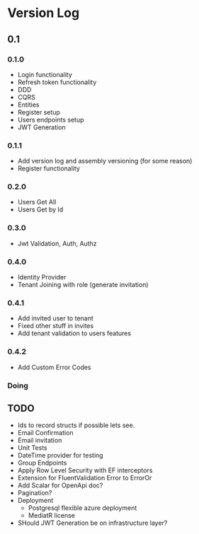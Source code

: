 # Version Log

## 0.1

### 0.1.0
- Login functionality
- Refresh token functionality
- DDD
- CQRS
- Entities
- Register setup
- Users endpoints setup
- JWT Generation

### 0.1.1

- Add version log and assembly versioning (for some reason)
- Register functionality

### 0.2.0

- Users Get All
- Users Get by Id

### 0.3.0

- Jwt Validation, Auth, Authz

### 0.4.0

- Identity Provider
- Tenant Joining with role (generate invitation)

### 0.4.1

- Add invited user to tenant
- Fixed other stuff in invites
- Add tenant validation to users features

### 0.4.2

- Add Custom Error Codes

### Doing


## TODO

- Ids to record structs if possible lets see.
- Email Confirmation
- Email invitation
- Unit Tests
- DateTime provider for testing
- Group Endpoints
- Apply Row Level Security with EF interceptors
- Extension for FluentValidation Error to ErrorOr
- Add Scalar for OpenApi doc?
- Pagination?
- Deployment
    - Postgresql flexible azure deployment
    - MediatR license
- SHould JWT Generation be on infrastructure layer?